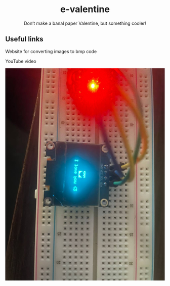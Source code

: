<body>
	<h1 align="center">e-valentine</h1>
	<p align="center">Don’t make a banal paper Valentine, but something cooler!</p>
	<h2>Useful links</h2>
	<p><a url="https://javl.github.io/image2cpp/">Website for converting images to bmp code</a></p>
	<p><a url="#">YouTube video</a></p>
	<table align="center">
		<img src="https://github.com/xXxCLOTIxXx/e-valentine/blob/main/img.jpg">
	</table>
</body>
